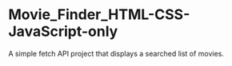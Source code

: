 # Movie_Finder_HTML-CSS-JavaScript-only
A simple fetch API project that displays a searched list of movies.

